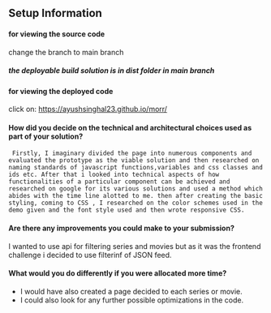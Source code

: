 ## Setup Information
#### for viewing the source code 
change the branch to main branch 

##### the deployable build solution is in dist folder in main branch

#### for viewing the deployed code
 
click on: https://ayushsinghal23.github.io/morr/

#### How did you decide on the technical and architectural choices used as part of your solution?
     Firstly, I imaginary divided the page into numerous components and evaluated the prototype as the viable solution and then researched on naming standards of javascript functions,variables and css classes and ids etc. After that i looked into technical aspects of how functionalities of a particular component can be achieved and researched on google for its various solutions and used a method which abides with the time line alotted to me. then after creating the basic styling, coming to CSS , I researched on the color schemes used in the demo given and the font style used and then wrote responsive CSS.


#### Are there any improvements you could make to your submission?

 I wanted to use api for filtering series and movies but as it was the frontend challenge i decided to use filterinf of JSON feed.


#### What would you do differently if you were allocated more time?
  
  - I would have also created a page decided to each series or movie.
  - I could also look for any further possible optimizations in the code.
